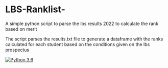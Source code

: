 # LBS-Ranklist-
A simple python script to parse the lbs results 2022 to calculate the rank based on merit

The script parses the results.txt file to generate a dataframe with the ranks calculated for each student based on the conditions given on the lbs prospectus

[![Python 3.6](https://img.shields.io/badge/python-3.6-blue.svg)](https://www.python.org/downloads/release/python-360/)
